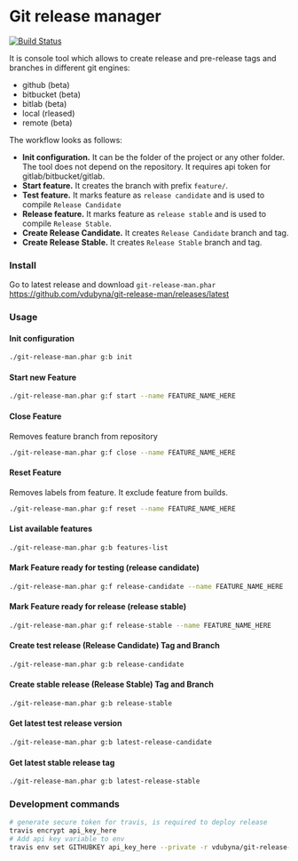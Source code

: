# Git release manager

[![Build Status](https://travis-ci.org/vdubyna/git-release-man.svg?branch=master)](https://travis-ci.org/vdubyna/git-release-man)

It is console tool which allows to create release and pre-release tags and branches in different git engines:

* github (beta)
* bitbucket (beta)
* bitlab (beta)
* local (rleased)
* remote (beta)

The workflow looks as follows:

* **Init configuration.** It can be the folder of the project or any other folder.
 The tool does not depend on the repository. It requires api token for gitlab/bitbucket/gitlab.
* **Start feature.** It creates the branch with prefix `feature/`.
* **Test feature.** It marks feature as `release candidate` and is used to compile `Release Candidate`
* **Release feature.** It marks feature as `release stable` and is used to compile `Release Stable`.
* **Create Release Candidate.** It creates `Release Candidate` branch and tag.
* **Create Release Stable.** It creates `Release Stable` branch and tag.

### Install

Go to latest release and download `git-release-man.phar`
https://github.com/vdubyna/git-release-man/releases/latest

### Usage

#### Init configuration

```bash
./git-release-man.phar g:b init
```


#### Start new Feature

```bash
./git-release-man.phar g:f start --name FEATURE_NAME_HERE
```

#### Close Feature

Removes feature branch from repository

```bash
./git-release-man.phar g:f close --name FEATURE_NAME_HERE
```

#### Reset Feature

Removes labels from feature. It exclude feature from builds.

```bash
./git-release-man.phar g:f reset --name FEATURE_NAME_HERE
```

#### List available features

```bash
./git-release-man.phar g:b features-list
```

#### Mark Feature ready for testing (release candidate)

```bash
./git-release-man.phar g:f release-candidate --name FEATURE_NAME_HERE
```

#### Mark Feature ready for release (release stable)

```bash
./git-release-man.phar g:f release-stable --name FEATURE_NAME_HERE
```

#### Create test release (Release Candidate) Tag and Branch

```bash
./git-release-man.phar g:b release-candidate
```

#### Create stable release (Release Stable) Tag and Branch

```bash
./git-release-man.phar g:b release-stable
```

#### Get latest test release version

```bash
./git-release-man.phar g:b latest-release-candidate
```

#### Get latest stable release tag

```bash
./git-release-man.phar g:b latest-release-stable
```

### Development commands

```bash
# generate secure token for travis, is required to deploy release
travis encrypt api_key_here
# Add api key variable to env
travis env set GITHUBKEY api_key_here --private -r vdubyna/git-release-man
```

